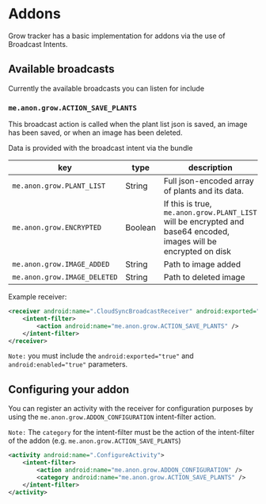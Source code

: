 # Addons

Grow tracker has a basic implementation for addons via the use of Broadcast Intents.

## Available broadcasts

Currently the available broadcasts you can listen for include

### `me.anon.grow.ACTION_SAVE_PLANTS`

This broadcast action is called when the plant list json is saved, an image has been saved, or when an image has been deleted.

Data is provided with the broadcast intent via the bundle

|key|type|description|
|---|---|---|
|`me.anon.grow.PLANT_LIST`|String|Full json-encoded array of plants and its data.|
|`me.anon.grow.ENCRYPTED`|Boolean|If this is true, `me.anon.grow.PLANT_LIST` will be encrypted and base64 encoded, images will be encrypted on disk|
|`me.anon.grow.IMAGE_ADDED`|String|Path to image added|
|`me.anon.grow.IMAGE_DELETED`|String|Path to deleted image|

Example receiver:

```xml
<receiver android:name=".CloudSyncBroadcastReceiver" android:exported="true" android:enabled="true">
    <intent-filter>
        <action android:name="me.anon.grow.ACTION_SAVE_PLANTS" />
    </intent-filter>
</receiver>
```

`Note:` you must include the `android:exported="true"` and `android:enabled="true"` parameters.

## Configuring your addon

You can register an activity with the receiver for configuration purposes by using the `me.anon.grow.ADDON_CONFIGURATION` intent-filter action.

`Note:` The `category` for the intent-filter must be the action of the intent-filter of the addon (e.g. `me.anon.grow.ACTION_SAVE_PLANTS`)

```xml
<activity android:name=".ConfigureActivity">
    <intent-filter>
        <action android:name="me.anon.grow.ADDON_CONFIGURATION" />
        <category android:name="me.anon.grow.ACTION_SAVE_PLANTS" />
    </intent-filter>
</activity>
```
